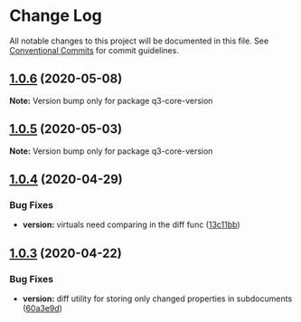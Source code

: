 # Change Log

All notable changes to this project will be documented in this file.
See [Conventional Commits](https://conventionalcommits.org) for commit guidelines.

## [1.0.6](https://github.com/3merge/q3-api/compare/q3-core-version@1.0.5...q3-core-version@1.0.6) (2020-05-08)

**Note:** Version bump only for package q3-core-version





## [1.0.5](https://github.com/3merge/q3-api/compare/q3-core-version@1.0.4...q3-core-version@1.0.5) (2020-05-03)

**Note:** Version bump only for package q3-core-version





## [1.0.4](https://github.com/3merge/q3-api/compare/q3-core-version@1.0.3...q3-core-version@1.0.4) (2020-04-29)


### Bug Fixes

* **version:** virtuals need comparing in the diff func ([13c11bb](https://github.com/3merge/q3-api/commit/13c11bb7e03c9446424ed3815477b67b84501105))





## [1.0.3](https://github.com/3merge/q3-api/compare/q3-core-version@1.0.2...q3-core-version@1.0.3) (2020-04-22)


### Bug Fixes

* **version:** diff utility for storing only changed properties in subdocuments ([60a3e9d](https://github.com/3merge/q3-api/commit/60a3e9d0c56ec11918c678f4a40ad5b3d834a79a))
